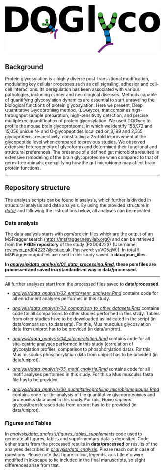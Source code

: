 #



![Repository summarising all analysis related to the DQGlyco paper.](DQGlyco_logopng.png)


## Background

Protein glycosylation is a highly diverse post-translational modification, modulating key cellular processes such as cell signaling, adhesion and cell-cell interactions. Its deregulation has been associated with various pathologies, including cancer and neurological diseases. Methods capable of quantifying glycosylation dynamics are essential to start unraveling the  biological functions of protein glycosylation. Here we present, Deep Quantitative Glycoprofiling method, (DQGlyco), that combines high-throughput sample preparation, high-sensitivity detection, and precise multiplexed quantification of protein glycosylation. We used  DQGlyco to profile the mouse brain glycoproteome, in which we identify 158,972 and 15,056 unique N- and O-glycopeptides localized on 3,199 and 2,365 glycoproteins, respectively, constituting a 25-fold improvement at the glycopeptide level when compared to previous studies.  We observed extensive heterogeneity of glycoforms and determined their functional and structural preferences. The presence of a defined gut microbiota resulted in extensive remodeling of the brain glycoproteome when compared to that of germ-free animals, exemplifying how the gut microbiome may affect brain protein functions.

---

## Repository structure

The analysis scripts can be found in analysis, which further is divided in structural analysis and data analysis. By using the provided structure in [*data/*](data/) and following the instructions below, all analyses can be repeated.


### Data analysis

The data analysis starts with psm/protein files which are the output of an MSFragger search (https://msfragger.nesvilab.org0) and can be retrieved from the **PRIDE repository** of the study (PXD042237 (Username: reviewer_pxd042237@ebi.ac.uk,  Password: yuVC5zjW)). In total 9 MSFragger outputfiles are used in this study saved to **data/psm_files**.

**In [*analysis/data_analysis/01_data_processing.Rmd*](analysis/data_analysis/01_data_processing.Rmd), these psm files are processed and saved in a standardised way in data/processed.** 

---

All further analyses start from the processed files saved to **data/processed**.

- [*analysis/data_analysis/02_enrichment_analyses.Rmd*](analysis/data_analysis/02_enrichment_analyses.Rmd) contains code for all enrichment analyses performed in this study.

- [*analysis/data_analysis/03_comparison_to_other_datasets.Rmd*](analysis/data_analysis/03_comparison_to_other_datasets.Rmd) contains code for all comparisons to other studies performed in this study. Tables from other studies have to be downloaded as indicated in the script (in data/comparison_to_datasets). For this, Mus musculus glycosylation data from uniprot has to be provided (in data/uniprot).

- [*analysis/data_analysis/04_sitecorrelation.Rmd*](analysis/data_analysis/04_sitecorrelation.Rmd) contains code for all site-centric analyses performed in this study (correlation of glycosylation profiles, comparison to phosphorylation data). For this, Mus musculus phosphorylation data from uniprot has to be provided (in data/uniprot).

- [*analysis/data_analysis/05_motif_analysis.Rmd*](analysis/data_analysis/05_motif_analysis.Rmd) contains code for all motif analyses performed in this study. For this a Mus musculus fasta file has to be provided.

- [*analysis/data_analysis/06_quantitativeprofiling_microbiomegroups.Rmd*](analysis/data_analysis/06_quantitativeprofiling_microbiomegroups.Rmd) contains code for the analysis of the quantitative glycoproteomics and proteomics data used in this study. For this, Homo sapiens glycosyltransferases data from uniprot has to be provided (in data/uniprot).

### Figures and Tables

In [*analysis/data_analysis/figures_tables_supplements*](analysis/data_analysis/figures_tables_supplements) code used to generate all figures, tables and supplementary data is deposited. Code either starts from the processed results in **data/processed** or results of the analyses described in [*analysis/data_analysis*](analysis/data_analysis). Please reach out in case of questions. Please note that figure colour, legends, axis title etc were modified in Inkscape to be included in the final manuscripts, so slight differences arise from that.





